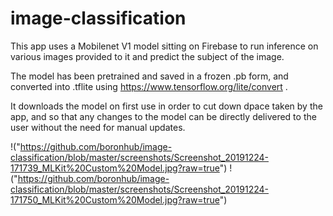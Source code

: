# image-classification

This app uses a Mobilenet V1 model sitting on Firebase to run inference on various images provided to it and predict the subject of the image.

The model has been pretrained and saved in a frozen .pb form, and converted into .tflite using https://www.tensorflow.org/lite/convert .

It downloads the model on first use in order to cut down dpace taken by the app, and so that any changes to the model can be directly delivered to the user without the need for manual updates.


!("https://github.com/boronhub/image-classification/blob/master/screenshots/Screenshot_20191224-171739_MLKit%20Custom%20Model.jpg?raw=true")
!("https://github.com/boronhub/image-classification/blob/master/screenshots/Screenshot_20191224-171750_MLKit%20Custom%20Model.jpg?raw=true")
